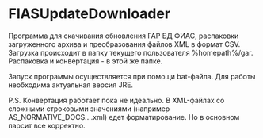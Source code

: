 # FIASUpdateDownloader

Программа для скачивания обновления ГАР БД ФИАС, распаковки загруженного архива и преобразования файлов XML в формат CSV.
Загрузка происходит в папку текущего пользователя %homepath%/gar.
Распаковка и конвертация - в этой же папке.

Запуск программы осуществляется при помощи bat-файла. Для работы необходима актуальная версия JRE.

P.S. Конвертация работает пока не идеально. В XML-файлах со сложными строковыми значениями (например AS_NORMATIVE_DOCS....xml) едет форматирование. Но в основном парсит все корректно.
